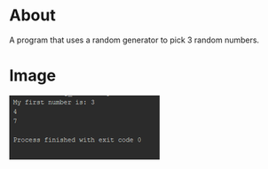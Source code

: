 # About
A program that uses a random generator to pick 3 random numbers.

# Image
![](Randomness.PNG)
